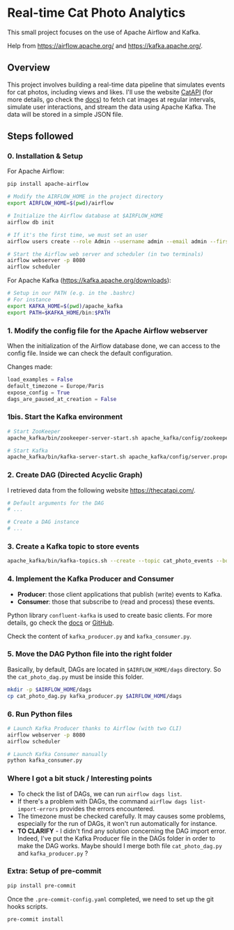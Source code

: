 # Real-time Cat Photo Analytics
This small project focuses on the use of Apache Airflow and Kafka.

Help from https://airflow.apache.org/ and https://kafka.apache.org/.

## Overview
This project involves building a real-time data pipeline that simulates events for cat photos, including views and likes. I'll use the website [CatAPI](https://thecatapi.com/) (for more details, go check the [docs](https://developers.thecatapi.com/)) to fetch cat images at regular intervals, simulate user interactions, and stream the data using Apache Kafka. The data will be stored in a simple JSON file.

## Steps followed

### 0. Installation & Setup
For Apache Airflow:
```bash
pip install apache-airflow

# Modify the AIRFLOW_HOME in the project directory
export AIRFLOW_HOME=$(pwd)/airflow

# Initialize the Airflow database at $AIRFLOW_HOME
airflow db init

# If it's the first time, we must set an user
airflow users create --role Admin --username admin --email admin --firstname admin --lastname admin --password admin

# Start the Airflow web server and scheduler (in two terminals)
airflow webserver -p 8080
airflow scheduler
```

For Apache Kafka (https://kafka.apache.org/downloads):
```bash
# Setup in our PATH (e.g. in the .bashrc)
# For instance
export KAFKA_HOME=$(pwd)/apache_kafka
export PATH=$KAFKA_HOME/bin:$PATH
```

### 1. Modify the config file for the Apache Airflow webserver
When the initialization of the Airflow database done, we can access to the config file. Inside we can check the default configuration.

Changes made:
```python
load_examples = False
default_timezone = Europe/Paris
expose_config = True
dags_are_paused_at_creation = False
```

### 1bis. Start the Kafka environment
```bash
# Start ZooKeeper
apache_kafka/bin/zookeeper-server-start.sh apache_kafka/config/zookeeper.properties

# Start Kafka
apache_kafka/bin/kafka-server-start.sh apache_kafka/config/server.properties
```

### 2. Create DAG (Directed Acyclic Graph)
I retrieved data from the following website https://thecatapi.com/.

```python
# Default arguments for the DAG
# ...

# Create a DAG instance
# ...
```

### 3. Create a Kafka topic to store events
```bash
apache_kafka/bin/kafka-topics.sh --create --topic cat_photo_events --bootstrap-server localhost:9092 --partitions 1 --replication-factor 1
```

### 4. Implement the Kafka Producer and Consumer
- **Producer**: those client applications that publish (write) events to Kafka.
- **Consumer**: those that subscribe to (read and process) these events.

Python library `confluent-kafka` is used to create basic clients.
For more details, go check the [docs](https://docs.confluent.io/kafka-clients/python/current/overview.html) or [GitHub](https://github.com/confluentinc/confluent-kafka-python).

Check the content of `kafka_producer.py` and `kafka_consumer.py`.

### 5. Move the DAG Python file into the right folder
Basically, by default, DAGs are located in `$AIRFLOW_HOME/dags` directory. So the `cat_photo_dag.py` must be inside this folder.

```bash
mkdir -p $AIRFLOW_HOME/dags
cp cat_photo_dag.py kafka_producer.py $AIRFLOW_HOME/dags
```

### 6. Run Python files
```bash
# Launch Kafka Producer thanks to Airflow (with two CLI)
airflow webserver -p 8080
airflow scheduler

# Launch Kafka Consumer manually
python kafka_consumer.py
```

### Where I got a bit stuck / Interesting points
- To check the list of DAGs, we can run `airflow dags list`.
- If there's a problem with DAGs, the command `airflow dags list-import-errors` provides the errors encountered.
- The timezone must be checked carefully. It may causes some problems, especially for the run of DAGs, it won't run automatically for instance.
- **TO CLARIFY** - I didn't find any solution concerning the DAG import error. Indeed, I've put the Kafka Producer file in the DAGs folder in order to make the DAG works. Maybe should I merge both file `cat_photo_dag.py` and `kafka_producer.py` ?

### Extra: Setup of pre-commit
```bash
pip install pre-commit
```

Once the `.pre-commit-config.yaml` completed, we need to set up the git hooks scripts.

```bash
pre-commit install
```